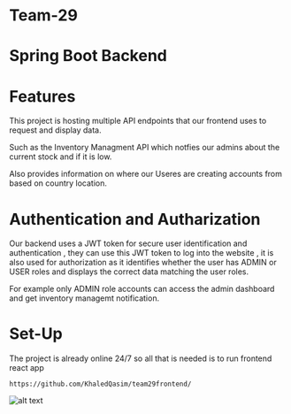 # Team-29

# Spring Boot Backend

# Features

This project is hosting multiple API endpoints that our frontend uses to request and display data.

Such as the Inventory Managment API which notfies our admins about the current stock and if it is low.

Also provides information on where our Useres are creating accounts from based on country location.

# Authentication and Autharization

Our backend uses a JWT token for secure user identification and authentication , they can use this JWT token to log into the website , it is also used
for authorization as it identifies whether the user has ADMIN or USER roles and displays the correct data matching the user roles.

For example only ADMIN role accounts can access the admin dashboard and get inventory managemt notification.

# Set-Up

The project is already online 24/7 so all that is needed is to run frontend react app

```
https://github.com/KhaledQasim/team29frontend/
```

![alt text](https://github.com/khaledqasim/Team29Backend/main/ReadMeImages/Admin.png?raw=true)
